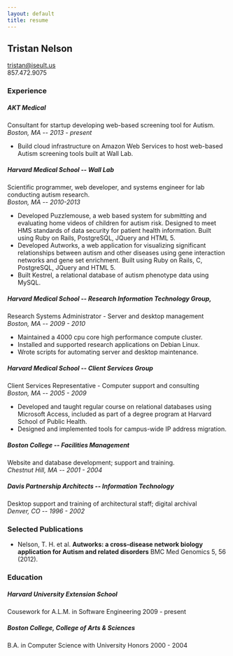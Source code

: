 ```yaml
---
layout: default
title: resume
---
```

## Tristan Nelson 
tristan@iseult.us  
857.472.9075
 
### Experience

##### AKT Medical
Consultant for startup developing web-based screening tool for Autism.  
*Boston, MA -- 2013 - present*

- Build cloud infrastructure on Amazon Web Services to host web-based
  Autism screening tools built at Wall Lab.
	  
##### Harvard Medical School -- Wall Lab
Scientific programmer, web developer, and systems engineer for lab conducting autism research.  
*Boston, MA -- 2010-2013*

- Developed Puzzlemouse, a web based system for submitting and  evaluating
  home videos of children for autism risk. Designed to meet HMS  standards
  of data security for patient health information. Built using Ruby on Rails,
  PostgreSQL, JQuery and HTML 5.
- Developed Autworks, a web application for visualizing significant
  relationships between autism and other diseases using gene interaction
  networks and gene set enrichment. Built using Ruby on Rails, C, PostgreSQL,
  JQuery and HTML 5.
- Built Kestrel, a relational database of autism phenotype data using MySQL.
   
##### Harvard Medical School -- Research Information Technology Group,  
Research Systems Administrator - Server and desktop management  
*Boston, MA -- 2009 - 2010*

- Maintained a 4000 cpu core high performance compute cluster.  
- Installed and supported research applications on Debian Linux.  
- Wrote scripts for automating server and desktop maintenance.  
	
##### Harvard Medical School -- Client Services Group  
Client Services Representative - Computer support and consulting  
*Boston, MA -- 2005 - 2009*

- Developed and taught regular course on relational databases using
  Microsoft Access, included as part of a degree program at Harvard
  School of Public Health.  
- Designed and implemented tools for campus-wide IP address migration.  
	  
##### Boston College -- Facilities Management
Website and database development; support and training.  
*Chestnut Hill, MA -- 2001 - 2004*
	
##### Davis Partnership Architects -- Information Technology  
Desktop support and training of architectural staff; digital archival  
*Denver, CO -- 1996 - 2002*

### Selected Publications
* Nelson, T. H. et al. **Autworks: a cross-disease network biology application 
  for Autism and related disorders** BMC Med Genomics 5, 56 (2012).

### Education 
##### Harvard University Extension School
Cousework for A.L.M. in Software Engineering  2009 - present
##### Boston College, College of Arts & Sciences
B.A. in Computer Science with University Honors 2000 - 2004 

